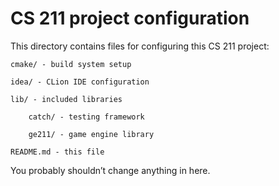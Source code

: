 # CS 211 project configuration

This directory contains files for configuring this CS 211 project:

    cmake/ - build system setup
    
    idea/ - CLion IDE configuration

    lib/ - included libraries

        catch/ - testing framework
        
        ge211/ - game engine library
        
    README.md - this file

You probably shouldn’t change anything in here.
